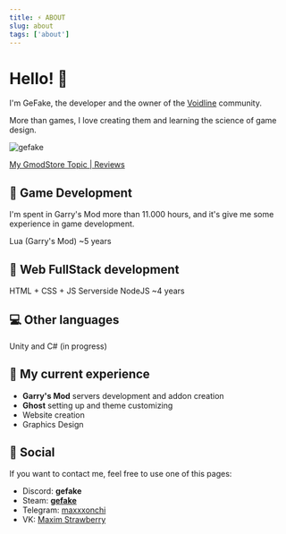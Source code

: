 ```yaml
---
title: ⚡ ABOUT
slug: about
tags: ['about']
---
```



# Hello! 👋

I'm GeFake, the developer and the owner of the [Voidline](https://voidline.rocks/) community.

More than games, I love creating them and learning the science of game design.


![gefake](https://i.imgur.com/1Vx4bNU.png)


[My GmodStore Topic | Reviews](https://www.gmodstore.com/community/threads/aqF3gyP7Q3yLtBjlUVntdg)

## 🧡 Game Development

I'm spent in Garry's Mod more than 11.000 hours, and it's give me some experience in game development.

Lua (Garry's Mod) ~5 years

## 🌿 Web FullStack development

HTML + CSS + JS
Serverside NodeJS ~4 years

## 💻 Other languages

Unity and C# (in progress)

## 💜 My current experience

- **Garry's Mod** servers development and addon creation
- **Ghost** setting up and theme customizing
- Website creation
- Graphics Design

## 🐌 Social

If you want to contact me, feel free to use one of this pages:

- Discord: **gefake**
- Steam: **[gefake](https://steamcommunity.com/id/gefakeo/)**
- Telegram: [maxxxonchi](https://t.me/maxxxonchi)
- VK: [Maxim Strawberry](https://vk.com/maximkudaev)